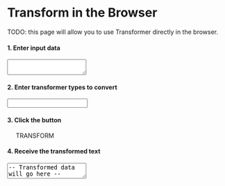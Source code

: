 # Transform in the Browser

TODO: this page will allow you to use Transformer directly in the browser.


<form id="browser-transformer" class="centered" role="form">
  <h4 class="subtitle">1. Enter input data</h4>
  <textarea id="text-1" class="form-control"></textarea>

  <h4 class="subtitle">2. Enter transformer types to convert</h4>
  <input id="type-chain" type="text" class="form-control" />

  <h4 class="subtitle">3. Click the button</h4>
  <a id="transform-button" class="btn btn-lg btn-danger">
    &nbsp;<i class="fa fa-flash"></i> &nbsp;&nbsp;
    TRANSFORM
    &nbsp;&nbsp; <i class="fa fa-flash"></i>&nbsp;
  </a>

  <h4 class="subtitle">4. Receive the transformed text</h4>
  <textarea id="text-2" class="form-control">-- Transformed data will go here --</textarea>
</form>
